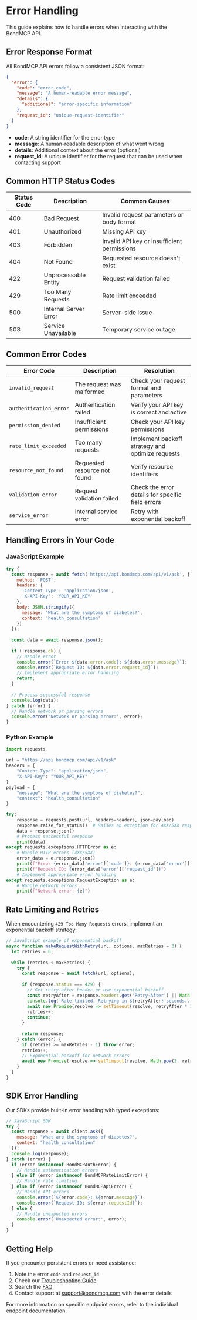# Error Handling

This guide explains how to handle errors when interacting with the BondMCP API.

## Error Response Format

All BondMCP API errors follow a consistent JSON format:

```json
{
  "error": {
    "code": "error_code",
    "message": "A human-readable error message",
    "details": {
      "additional": "error-specific information"
    },
    "request_id": "unique-request-identifier"
  }
}
```

- **code**: A string identifier for the error type
- **message**: A human-readable description of what went wrong
- **details**: Additional context about the error (optional)
- **request_id**: A unique identifier for the request that can be used when contacting support

## Common HTTP Status Codes

| Status Code | Description | Common Causes |
|-------------|-------------|--------------|
| 400 | Bad Request | Invalid request parameters or body format |
| 401 | Unauthorized | Missing API key |
| 403 | Forbidden | Invalid API key or insufficient permissions |
| 404 | Not Found | Requested resource doesn't exist |
| 422 | Unprocessable Entity | Request validation failed |
| 429 | Too Many Requests | Rate limit exceeded |
| 500 | Internal Server Error | Server-side issue |
| 503 | Service Unavailable | Temporary service outage |

## Common Error Codes

| Error Code | Description | Resolution |
|------------|-------------|------------|
| `invalid_request` | The request was malformed | Check your request format and parameters |
| `authentication_error` | Authentication failed | Verify your API key is correct and active |
| `permission_denied` | Insufficient permissions | Check your API key permissions |
| `rate_limit_exceeded` | Too many requests | Implement backoff strategy and optimize requests |
| `resource_not_found` | Requested resource not found | Verify resource identifiers |
| `validation_error` | Request validation failed | Check the error details for specific field errors |
| `service_error` | Internal service error | Retry with exponential backoff |

## Handling Errors in Your Code

### JavaScript Example

```javascript
try {
  const response = await fetch('https://api.bondmcp.com/api/v1/ask', {
    method: 'POST',
    headers: {
      'Content-Type': 'application/json',
      'X-API-Key': 'YOUR_API_KEY'
    },
    body: JSON.stringify({
      message: 'What are the symptoms of diabetes?',
      context: 'health_consultation'
    })
  });
  
  const data = await response.json();
  
  if (!response.ok) {
    // Handle error
    console.error(`Error ${data.error.code}: ${data.error.message}`);
    console.error(`Request ID: ${data.error.request_id}`);
    // Implement appropriate error handling
    return;
  }
  
  // Process successful response
  console.log(data);
} catch (error) {
  // Handle network or parsing errors
  console.error('Network or parsing error:', error);
}
```

### Python Example

```python
import requests

url = "https://api.bondmcp.com/api/v1/ask"
headers = {
    "Content-Type": "application/json",
    "X-API-Key": "YOUR_API_KEY"
}
payload = {
    "message": "What are the symptoms of diabetes?",
    "context": "health_consultation"
}

try:
    response = requests.post(url, headers=headers, json=payload)
    response.raise_for_status()  # Raises an exception for 4XX/5XX responses
    data = response.json()
    # Process successful response
    print(data)
except requests.exceptions.HTTPError as e:
    # Handle HTTP errors (4XX/5XX)
    error_data = e.response.json()
    print(f"Error {error_data['error']['code']}: {error_data['error']['message']}")
    print(f"Request ID: {error_data['error']['request_id']}")
    # Implement appropriate error handling
except requests.exceptions.RequestException as e:
    # Handle network errors
    print(f"Network error: {e}")
```

## Rate Limiting and Retries

When encountering `429 Too Many Requests` errors, implement an exponential backoff strategy:

```javascript
// JavaScript example of exponential backoff
async function makeRequestWithRetry(url, options, maxRetries = 3) {
  let retries = 0;
  
  while (retries < maxRetries) {
    try {
      const response = await fetch(url, options);
      
      if (response.status === 429) {
        // Get retry-after header or use exponential backoff
        const retryAfter = response.headers.get('Retry-After') || Math.pow(2, retries);
        console.log(`Rate limited. Retrying in ${retryAfter} seconds...`);
        await new Promise(resolve => setTimeout(resolve, retryAfter * 1000));
        retries++;
        continue;
      }
      
      return response;
    } catch (error) {
      if (retries >= maxRetries - 1) throw error;
      retries++;
      // Exponential backoff for network errors
      await new Promise(resolve => setTimeout(resolve, Math.pow(2, retries) * 1000));
    }
  }
}
```

## SDK Error Handling

Our SDKs provide built-in error handling with typed exceptions:

```javascript
// JavaScript SDK
try {
  const response = await client.ask({
    message: "What are the symptoms of diabetes?",
    context: "health_consultation"
  });
  console.log(response);
} catch (error) {
  if (error instanceof BondMCPAuthError) {
    // Handle authentication errors
  } else if (error instanceof BondMCPRateLimitError) {
    // Handle rate limiting
  } else if (error instanceof BondMCPApiError) {
    // Handle API errors
    console.error(`${error.code}: ${error.message}`);
    console.error(`Request ID: ${error.requestId}`);
  } else {
    // Handle unexpected errors
    console.error('Unexpected error:', error);
  }
}
```

## Getting Help

If you encounter persistent errors or need assistance:

1. Note the error `code` and `request_id`
2. Check our [Troubleshooting Guide](./support/troubleshooting.md)
3. Search the [FAQ](./support/faq.md)
4. Contact support at support@bondmcp.com with the error details

For more information on specific endpoint errors, refer to the individual endpoint documentation.
